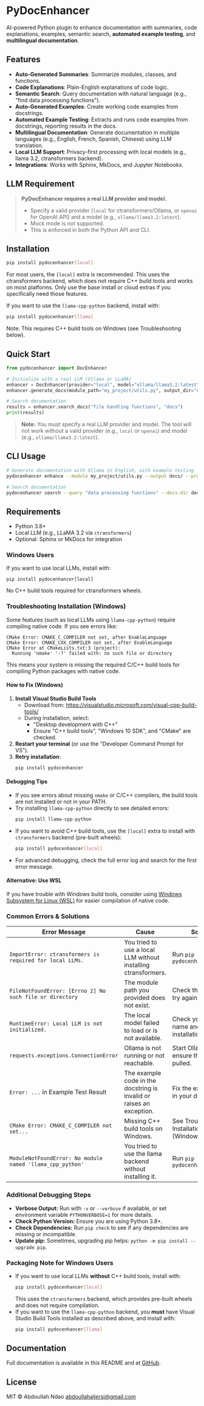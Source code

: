 # PyDocEnhancer

AI-powered Python plugin to enhance documentation with summaries, code explanations, examples, semantic search, **automated example testing**, and **multilingual documentation**.

## Features
- **Auto-Generated Summaries**: Summarize modules, classes, and functions.
- **Code Explanations**: Plain-English explanations of code logic.
- **Semantic Search**: Query documentation with natural language (e.g., "find data processing functions").
- **Auto-Generated Examples**: Create working code examples from docstrings.
- **Automated Example Testing**: Extracts and runs code examples from docstrings, reporting results in the docs.
- **Multilingual Documentation**: Generate documentation in multiple languages (e.g., English, French, Spanish, Chinese) using LLM translation.
- **Local LLM Support**: Privacy-first processing with local models (e.g., llama 3.2, ctransformers backend).
- **Integrations**: Works with Sphinx, MkDocs, and Jupyter Notebooks.

## LLM Requirement

> **PyDocEnhancer requires a real LLM provider and model.**
>
> - Specify a valid provider (`local` for ctransformers/Ollama, or `openai` for OpenAI API) and a model (e.g., `ollama/llama3.2:latest`).
> - Mock mode is not supported.
> - This is enforced in both the Python API and CLI.

## Installation
```bash
pip install pydocenhancer[local]
```
For most users, the `[local]` extra is recommended. This uses the ctransformers backend, which does not require C++ build tools and works on most platforms. Only use the base install or cloud extras if you specifically need those features.

If you want to use the `llama-cpp-python` backend, install with:
```bash
pip install pydocenhancer[llama]
```
Note: This requires C++ build tools on Windows (see Troubleshooting below).

## Quick Start
```python
from pydocenhancer import DocEnhancer

# Initialize with a real LLM (Ollama or LLaMA)
enhancer = DocEnhancer(provider="local", model="ollama/llama3.2:latest", language="fr")
enhancer.generate_docs(module_path="my_project/utils.py", output_dir="docs", language="fr")

# Search documentation
results = enhancer.search_docs("file handling functions", "docs")
print(results)
```

> **Note:** You must specify a real LLM provider and model. The tool will not work without a valid provider (e.g., `local` or `openai`) and model (e.g., `ollama/llama3.2:latest`).

## CLI Usage
```bash
# Generate documentation with Ollama in English, with example testing
pydocenhancer enhance --module my_project/utils.py --output docs/ --provider local --model ollama/llama3.2:latest --language en

# Search documentation
pydocenhancer search --query "data processing functions" --docs-dir docs/
```

## Requirements
- Python 3.8+
- Local LLM (e.g., LLaMA 3.2 via `ctransformers`)
- Optional: Sphinx or MkDocs for integration

### Windows Users
If you want to use local LLMs, install with:
```
pip install pydocenhancer[local]
```
No C++ build tools required for ctransformers wheels.

### Troubleshooting Installation (Windows)

Some features (such as local LLMs using `llama-cpp-python`) require compiling native code. If you see errors like:

```
CMake Error: CMAKE_C_COMPILER not set, after EnableLanguage
CMake Error: CMAKE_CXX_COMPILER not set, after EnableLanguage
CMake Error at CMakeLists.txt:3 (project):
  Running 'nmake' '-?' failed with: no such file or directory
```

This means your system is missing the required C/C++ build tools for compiling Python packages with native code.

#### How to Fix (Windows)
1. **Install Visual Studio Build Tools**
   - Download from: https://visualstudio.microsoft.com/visual-cpp-build-tools/
   - During installation, select:
     - "Desktop development with C++"
     - Ensure "C++ build tools", "Windows 10 SDK", and "CMake" are checked.
2. **Restart your terminal** (or use the "Developer Command Prompt for VS").
3. **Retry installation**:
   ```sh
   pip install pydocenhancer
   ```

#### Debugging Tips
- If you see errors about missing `nmake` or C/C++ compilers, the build tools are not installed or not in your PATH.
- Try installing `llama-cpp-python` directly to see detailed errors:
  ```sh
  pip install llama-cpp-python
  ```
- If you want to avoid C++ build tools, use the `[local]` extra to install with `ctransformers` backend (pre-built wheels):
  ```sh
  pip install pydocenhancer[local]
  ```
- For advanced debugging, check the full error log and search for the first error message.

#### Alternative: Use WSL
If you have trouble with Windows build tools, consider using [Windows Subsystem for Linux (WSL)](https://learn.microsoft.com/en-us/windows/wsl/) for easier compilation of native code.

### Common Errors & Solutions

| Error Message | Cause | Solution |
|---------------|-------|----------|
| `ImportError: ctransformers is required for local LLMs.` | You tried to use a local LLM without installing ctransformers. | Run `pip install pydocenhancer[local]` |
| `FileNotFoundError: [Errno 2] No such file or directory` | The module path you provided does not exist. | Check the path and try again. |
| `RuntimeError: Local LLM is not initialized.` | The local model failed to load or is not available. | Check your model name and installation. |
| `requests.exceptions.ConnectionError` | Ollama is not running or not reachable. | Start Ollama and ensure the model is pulled. |
| `Error: ...` in Example Test Result | The example code in the docstring is invalid or raises an exception. | Fix the example code in your docstring. |
| `CMake Error: CMAKE_C_COMPILER not set...` | Missing C++ build tools on Windows. | See Troubleshooting Installation (Windows) above. |
| `ModuleNotFoundError: No module named 'llama_cpp_python'` | You tried to use the llama backend without installing it. | Run `pip install pydocenhancer[llama]` |

### Additional Debugging Steps

- **Verbose Output:** Run with `-v` or `--verbose` if available, or set environment variable `PYTHONVERBOSE=1` for more details.
- **Check Python Version:** Ensure you are using Python 3.8+.
- **Check Dependencies:** Run `pip check` to see if any dependencies are missing or incompatible.
- **Update pip:** Sometimes, upgrading pip helps: `python -m pip install --upgrade pip`.

### Packaging Note for Windows Users
- If you want to use local LLMs **without** C++ build tools, install with:
  ```sh
  pip install pydocenhancer[local]
  ```
  This uses the `ctransformers` backend, which provides pre-built wheels and does not require compilation.
- If you want to use the `llama-cpp-python` backend, you **must** have Visual Studio Build Tools installed as described above, and install with:
  ```sh
  pip install pydocenhancer[llama]
  ```

## Documentation
Full documentation is available in this README and at [GitHub](https://github.com/utachicodes/PyDocEnhancer#readme).

## License
MIT © Abdoullah Ndao <abdoullahaljersi@gmail.com> 
